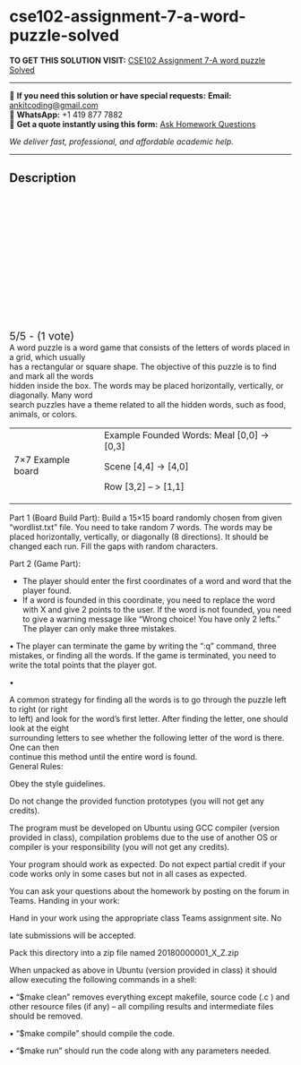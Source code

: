 # cse102-assignment-7-a-word-puzzle-solved
**TO GET THIS SOLUTION VISIT:** [CSE102 Assignment 7-A word puzzle Solved](https://www.ankitcodinghub.com/product/cse102-assignment-7-solved/)


---

📩 **If you need this solution or have special requests:** **Email:** ankitcoding@gmail.com  
📱 **WhatsApp:** +1 419 877 7882  
📄 **Get a quote instantly using this form:** [Ask Homework Questions](https://www.ankitcodinghub.com/services/ask-homework-questions/)

*We deliver fast, professional, and affordable academic help.*

---

<h2>Description</h2>



<div class="kk-star-ratings kksr-auto kksr-align-center kksr-valign-top" data-payload="{&quot;align&quot;:&quot;center&quot;,&quot;id&quot;:&quot;101990&quot;,&quot;slug&quot;:&quot;default&quot;,&quot;valign&quot;:&quot;top&quot;,&quot;ignore&quot;:&quot;&quot;,&quot;reference&quot;:&quot;auto&quot;,&quot;class&quot;:&quot;&quot;,&quot;count&quot;:&quot;1&quot;,&quot;legendonly&quot;:&quot;&quot;,&quot;readonly&quot;:&quot;&quot;,&quot;score&quot;:&quot;5&quot;,&quot;starsonly&quot;:&quot;&quot;,&quot;best&quot;:&quot;5&quot;,&quot;gap&quot;:&quot;4&quot;,&quot;greet&quot;:&quot;Rate this product&quot;,&quot;legend&quot;:&quot;5\/5 - (1 vote)&quot;,&quot;size&quot;:&quot;24&quot;,&quot;title&quot;:&quot;CSE102 Assignment 7-A word puzzle Solved&quot;,&quot;width&quot;:&quot;138&quot;,&quot;_legend&quot;:&quot;{score}\/{best} - ({count} {votes})&quot;,&quot;font_factor&quot;:&quot;1.25&quot;}">

<div class="kksr-stars">

<div class="kksr-stars-inactive">
            <div class="kksr-star" data-star="1" style="padding-right: 4px">


<div class="kksr-icon" style="width: 24px; height: 24px;"></div>
        </div>
            <div class="kksr-star" data-star="2" style="padding-right: 4px">


<div class="kksr-icon" style="width: 24px; height: 24px;"></div>
        </div>
            <div class="kksr-star" data-star="3" style="padding-right: 4px">


<div class="kksr-icon" style="width: 24px; height: 24px;"></div>
        </div>
            <div class="kksr-star" data-star="4" style="padding-right: 4px">


<div class="kksr-icon" style="width: 24px; height: 24px;"></div>
        </div>
            <div class="kksr-star" data-star="5" style="padding-right: 4px">


<div class="kksr-icon" style="width: 24px; height: 24px;"></div>
        </div>
    </div>

<div class="kksr-stars-active" style="width: 138px;">
            <div class="kksr-star" style="padding-right: 4px">


<div class="kksr-icon" style="width: 24px; height: 24px;"></div>
        </div>
            <div class="kksr-star" style="padding-right: 4px">


<div class="kksr-icon" style="width: 24px; height: 24px;"></div>
        </div>
            <div class="kksr-star" style="padding-right: 4px">


<div class="kksr-icon" style="width: 24px; height: 24px;"></div>
        </div>
            <div class="kksr-star" style="padding-right: 4px">


<div class="kksr-icon" style="width: 24px; height: 24px;"></div>
        </div>
            <div class="kksr-star" style="padding-right: 4px">


<div class="kksr-icon" style="width: 24px; height: 24px;"></div>
        </div>
    </div>
</div>


<div class="kksr-legend" style="font-size: 19.2px;">
            5/5 - (1 vote)    </div>
    </div>
<div class="page" title="Page 1">
<div class="section">
<div class="layoutArea">
<div class="column">
A word puzzle is a word game that consists of the letters of words placed in a grid, which usually

</div>
</div>
<div class="layoutArea">
<div class="column">
has a rectangular or square shape. The objective of this puzzle is to find and mark all the words

</div>
</div>
<div class="layoutArea">
<div class="column">
hidden inside the box. The words may be placed horizontally, vertically, or diagonally. Many word

</div>
</div>
<div class="layoutArea">
<div class="column">
search puzzles have a theme related to all the hidden words, such as food, animals, or colors.

</div>
</div>
</div>
<table>
<tbody>
<tr>
<td>
<div class="layoutArea">
<div class="column">
7×7 Example board

</div>
</div>
</td>
<td>
<div class="layoutArea">
<div class="column">
Example Founded Words: Meal [0,0] -&gt; [0,3]

Scene [4,4] -&gt; [4,0]

Row [3,2] – &gt; [1,1]

</div>
</div>
</td>
</tr>
</tbody>
</table>
<div class="layoutArea">
<div class="column">
Part 1 (Board Build Part): Build a 15×15 board randomly chosen from given “wordlist.txt” file. You need to take random 7 words. The words may be placed horizontally, vertically, or diagonally (8 directions). It should be changed each run. Fill the gaps with random characters.

Part 2 (Game Part):

<ul>
<li>The player should enter the first coordinates of a word and word that the player found.</li>
<li>If a word is founded in this coordinate, you need to replace the word with X and give 2 points to the user. If the word is not founded, you need to give a warning message like “Wrong choice! You have only 2 lefts.” The player can only make three mistakes.</li>
</ul>
</div>
</div>
</div>
<div class="page" title="Page 2">
<div class="layoutArea">
<div class="column">
• The player can terminate the game by writing the “:q” command, three mistakes, or finding all the words. If the game is terminated, you need to write the total points that the player got.

•

</div>
</div>
<div class="section">
<div class="layoutArea">
<div class="column">
A common strategy for finding all the words is to go through the puzzle left to right (or right

</div>
</div>
<div class="layoutArea">
<div class="column">
to left) and look for the word’s first letter. After finding the letter, one should look at the eight

</div>
</div>
<div class="layoutArea">
<div class="column">
surrounding letters to see whether the following letter of the word is there. One can then

</div>
</div>
<div class="layoutArea">
<div class="column">
continue this method until the entire word is found.

</div>
</div>
</div>
</div>
<div class="page" title="Page 3">
<div class="layoutArea">
<div class="column">
General Rules:

Obey the style guidelines.

Do not change the provided function prototypes (you will not get any credits).

The program must be developed on Ubuntu using GCC compiler (version provided in class), compilation problems due to the use of another OS or compiler is your responsibility (you will not get any credits).

Your program should work as expected. Do not expect partial credit if your code works only in some cases but not in all cases as expected.

You can ask your questions about the homework by posting on the forum in Teams. Handing in your work:

Hand in your work using the appropriate class Teams assignment site. No

late submissions will be accepted.

Pack this directory into a zip file named 20180000001_X_Z.zip

When unpacked as above in Ubuntu (version provided in class) it should allow executing the following commands in a shell:

▪ “$make clean” removes everything except makefile, source code (.c ) and other resource files (if any) – all compiling results and intermediate files should be removed.

▪ “$make compile” should compile the code.

▪ “$make run” should run the code along with any parameters needed.

</div>
</div>
</div>
